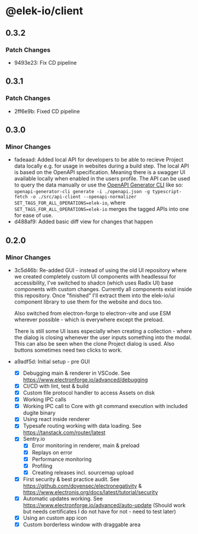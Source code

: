 # @elek-io/client

## 0.3.2

### Patch Changes

- 9493e23: Fix CD pipeline

## 0.3.1

### Patch Changes

- 2ff6e9b: Fixed CD pipeline

## 0.3.0

### Minor Changes

- fadeaad: Added local API for developers to be able to recieve Project data locally e.g. for usage in websites during a build step. The local API is based on the OpenAPI specification. Meaning there is a swagger UI available locally when enabled in the users profile. The API can be used to query the data manually or use the [OpenAPI Generator CLI](https://openapi-generator.tech/) like so: `openapi-generator-cli generate -i ./openapi.json -g typescript-fetch -o ./src/api-client --openapi-normalizer SET_TAGS_FOR_ALL_OPERATIONS=elek-io`, where `SET_TAGS_FOR_ALL_OPERATIONS=elek-io` merges the tagged APIs into one for ease of use.
- d488af9: Added basic diff view for changes that happen

## 0.2.0

### Minor Changes

- 3c5d46b: Re-added GUI - instead of using the old UI repository where we created completely custom UI components with headlessui for accessibility, I've switched to shadcn (which uses Radix UI) base components with custom changes. Currently all components exist inside this repository. Once "finished" I'll extract them into the elek-io/ui component library to use them for the website and docs too.

  Also switched from electron-forge to electron-vite and use ESM wherever possible - which is everywhere except the preload.

  There is still some UI isses especially when creating a collection - where the dialog is closing whenever the user inputs something into the modal.
  This can also be seen when the clone Project dialog is used.
  Also buttons sometimes need two clicks to work.

- a9adf5d: Initial setup - pre GUI

  - [x] Debugging main & renderer in VSCode. See https://www.electronforge.io/advanced/debugging
  - [x] CI/CD with lint, test & build
  - [x] Custom file protocol handler to access Assets on disk
  - [x] Working IPC calls
  - [x] Working IPC call to Core with git command execution with included dugite binary
  - [x] Using react inside renderer
  - [x] Typesafe routing working with data loading. See https://tanstack.com/router/latest
  - [x] Sentry.io
    - [x] Error monitoring in renderer, main & preload
    - [x] Replays on error
    - [x] Performance monitoring
    - [x] Profiling
    - [x] Creating releases incl. sourcemap upload
  - [x] First security & best practice audit. See https://github.com/doyensec/electronegativity & https://www.electronjs.org/docs/latest/tutorial/security
  - [x] Automatic updates working. See https://www.electronforge.io/advanced/auto-update (Should work but needs certificates I do not have for not - need to test later)
  - [x] Using an custom app icon
  - [x] Custom borderless window with draggable area
